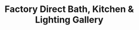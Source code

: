 ---
title: "Factory Direct Bath, Kitchen & Lighting Gallery"
url: /topeka/factory-direct-bath-kitchen-and-lighting-gallery/
shop: furniture
---